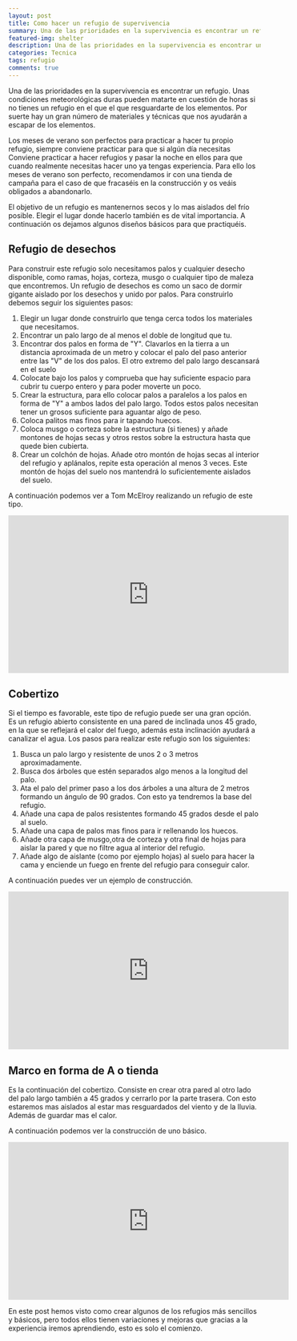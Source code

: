 ```yaml
---
layout: post
title: Como hacer un refugio de supervivencia
summary: Una de las prioridades en la supervivencia es encontrar un refugio. Unas condiciones meteorológicas duras pueden matarte en cuestión de horas. Por suerte hay un gran número de materiales y técnicas que nos ayudarán a sobrevivir a las peores condiciones.
featured-img: shelter
description: Una de las prioridades en la supervivencia es encontrar un refugio. Unas condiciones meteorológicas duras pueden matarte en cuestión de horas. Por suerte hay un gran número de materiales y técnicas que nos ayudarán a sobrevivir a las peores condiciones.
categories: Tecnica
tags: refugio
comments: true
---
```



<p>
Una de las prioridades en la supervivencia es encontrar un refugio. Unas condiciones meteorológicas duras pueden matarte en cuestión de horas si no tienes un refugio en el que el que resguardarte de los elementos. Por suerte hay un gran número de materiales y técnicas que nos ayudarán a escapar de los elementos.
</p>

<p>
Los meses de verano son perfectos para practicar a hacer tu propio refugio, siempre conviene practicar para que si algún día necesitas
Conviene practicar a hacer refugios y pasar la noche en ellos para que cuando realmente necesitas  hacer uno ya tengas experiencia. Para ello los meses de verano son perfecto, recomendamos ir con una tienda de campaña para el caso de que fracaséis en la construcción y os veáis obligados a abandonarlo. 
</p>

<p>
El objetivo de un refugio es mantenernos secos y lo mas aislados del frío posible.  Elegir el lugar donde hacerlo también es de vital importancia. A continuación os dejamos algunos diseños básicos para que practiquéis. 
</p>

<h2>Refugio de desechos</h2>

<p>
Para construir este refugio solo necesitamos palos y cualquier desecho disponible, como ramas, hojas, corteza, musgo o cualquier tipo de maleza que encontremos. Un refugio de desechos es como un saco de dormir gigante aislado por los desechos y unido por palos. Para construirlo debemos seguir los siguientes pasos:</p>

<ol>
<li>Elegir un lugar donde construirlo que tenga cerca todos los materiales que necesitamos.</li>
<li>Encontrar un palo largo de al menos el doble de longitud que tu.</li>
<li>Encontrar dos palos en forma de "Y". Clavarlos en la tierra a un distancia aproximada de un metro y colocar el palo del paso anterior entre las "V" de los dos palos. El otro extremo del palo largo descansará en el suelo </li>
<li>Colocate bajo los palos y comprueba que hay suficiente espacio para cubrir tu cuerpo entero y para poder moverte un poco.</li>
<li>Crear la estructura, para ello colocar palos a paralelos a los palos en forma de "Y" a ambos lados del palo largo. Todos estos palos necesitan tener un grosos suficiente para aguantar algo de peso.</li>
<li>Coloca palitos mas finos para ir tapando huecos.</li>
<li>Coloca musgo o corteza sobre la estructura (si tienes) y añade montones de hojas secas y otros restos sobre la estructura hasta que quede bien cubierta.</li>
<li>Crear un colchón de hojas. Añade otro montón de hojas secas al interior del refugio y aplánalos, repite esta operación al menos 3 veces. Este montón de hojas del suelo nos mantendrá lo suficientemente aislados del suelo.</li>
</ol>
<p>
A continuación podemos ver a Tom McElroy realizando un refugio de este tipo.</p>

<iframe width="560" height="315" src="https://www.youtube.com/embed/Cfx6I0rajOo" frameborder="0" allowfullscreen></iframe>

<h2>Cobertizo</h2>

<p>Si el tiempo es favorable, este tipo de refugio puede ser una gran opción. Es un refugio abierto consistente en una pared de  inclinada unos 45 grado, en la que se reflejará el calor del fuego, además esta inclinación ayudará a canalizar el agua. Los pasos para realizar este refugio son los siguientes:</p>

<ol>
<li>Busca un palo largo y resistente de unos 2 o 3 metros aproximadamente.</li>
<li>Busca dos árboles que estén separados algo menos a la longitud del palo.</li>
<li>Ata el palo del primer paso a los dos árboles a una altura de 2 metros formando un ángulo de 90 grados. Con esto ya tendremos la base del refugio.</li>
<li>Añade una capa  de palos resistentes formando 45 grados desde el palo al suelo.</li>
<li>Añade una capa de palos mas finos para ir rellenando los huecos.</li>
<li>Añade otra capa de musgo,otra de corteza y otra final de hojas para aislar la pared y que no filtre agua al interior del refugio.</li>
<li>Añade algo de aislante (como por ejemplo hojas) al suelo para hacer la cama y enciende un fuego en frente del refugio para conseguir calor.</li>
</ol>

<p>A continuación puedes ver un ejemplo de construcción.</p>

<iframe width="560" height="315" src="https://www.youtube.com/embed/s1ERTiKvGPM" frameborder="0" allowfullscreen></iframe>

<h2>Marco en forma de A o tienda</h2>

<p>Es la continuación del cobertizo. Consiste en crear otra pared al otro lado del palo largo también a 45 grados y cerrarlo por la parte trasera. Con esto estaremos mas aislados al estar mas resguardados del viento y de la lluvia. Además de guardar mas el calor.</p>

<p>A continuación podemos ver la construcción de uno básico.</p>

<iframe width="560" height="315" src="https://www.youtube.com/embed/MD_6SuXPxTM" frameborder="0" allowfullscreen></iframe>


<p>En este post hemos visto como crear algunos de los refugios más sencillos y básicos, pero todos ellos tienen variaciones y mejoras que gracias a la experiencia iremos aprendiendo, esto es solo el comienzo.</p>